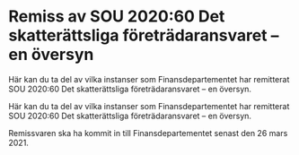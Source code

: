 # Remiss av SOU 2020:60 Det skatterättsliga företrädaransvaret – en översyn

Här kan du ta del av vilka instanser som Finansdepartementet har remitterat SOU 2020:60 Det skatterättsliga företrädaransvaret – en översyn.

Här kan du ta del av vilka instanser som Finansdepartementet har remitterat SOU 2020:60 Det skatterättsliga företrädaransvaret – en översyn.

Remissvaren ska ha kommit in till Finansdepartementet senast den 26 mars 2021.
